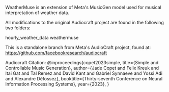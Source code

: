 WeatherMuse is an extension of Meta's MusicGen model used for musical interpretation of weather data.

All modifications to the original Audiocraft project are found in the following two folders:

hourly_weather_data
weathermuse

This is a standalone branch from Meta's AudioCraft project, found at:
https://github.com/facebookresearch/audiocraft

Audiocraft Citation:
@inproceedings{copet2023simple,
    title={Simple and Controllable Music Generation},
    author={Jade Copet and Felix Kreuk and Itai Gat and Tal Remez and David Kant and Gabriel Synnaeve and Yossi Adi and Alexandre Défossez},
    booktitle={Thirty-seventh Conference on Neural Information Processing Systems},
    year={2023},
}
